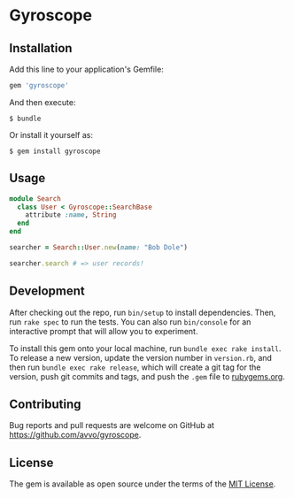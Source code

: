# Gyroscope


## Installation

Add this line to your application's Gemfile:

```ruby
gem 'gyroscope'
```

And then execute:

    $ bundle

Or install it yourself as:

    $ gem install gyroscope

## Usage

```ruby
module Search
  class User < Gyroscope::SearchBase
    attribute :name, String
  end
end

searcher = Search::User.new(name: "Bob Dole")

searcher.search # => user records!
```

## Development

After checking out the repo, run `bin/setup` to install dependencies. Then, run
`rake spec` to run the tests. You can also run `bin/console` for an interactive
prompt that will allow you to experiment.

To install this gem onto your local machine, run `bundle exec rake install`. To
release a new version, update the version number in `version.rb`, and then run
`bundle exec rake release`, which will create a git tag for the version, push
git commits and tags, and push the `.gem` file to
[rubygems.org](https://rubygems.org).

## Contributing

Bug reports and pull requests are welcome on GitHub at https://github.com/avvo/gyroscope.

## License

The gem is available as open source under the terms of the [MIT License](http://opensource.org/licenses/MIT).

